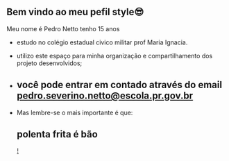 ## Bem vindo ao meu pefil style😎 ##
Meu nome é Pedro Netto tenho 15 anos
- estudo no colégio estadual civico militar prof Maria Ignacia.
- utilizo este espaço para minha organização e compartilhamento dos projeto desenvolvidos;
- ## você pode entrar em contado através do email pedro.severino.netto@escola.pr.gov.br ##

- Mas lembre-se o mais importante é que:
  ## polenta frita é bão ##
  
  [!](https://media.tenor.com/iSHoZLLxIwYAAAAd/mbappe-emibape.gif)
